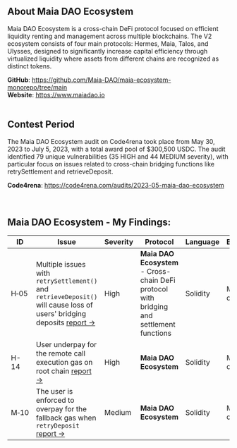## About Maia DAO Ecosystem

Maia DAO Ecosystem is a cross-chain DeFi protocol focused on efficient liquidity renting and management across multiple blockchains. The V2 ecosystem consists of four main protocols: Hermes, Maia, Talos, and Ulysses, designed to significantly increase capital efficiency through virtualized liquidity where assets from different chains are recognized as distinct tokens.

**GitHub**: https://github.com/Maia-DAO/maia-ecosystem-monorepo/tree/main  
**Website**: https://www.maiadao.io
<br/><br/>

## Contest Period

The Maia DAO Ecosystem audit on Code4rena took place from May 30, 2023 to July 5, 2023, with a total award pool of $300,500 USDC. The audit identified 79 unique vulnerabilities (35 HIGH and 44 MEDIUM severity), with particular focus on issues related to cross-chain bridging functions like retrySettlement and retrieveDeposit.

**Code4rena**: https://code4rena.com/audits/2023-05-maia-dao-ecosystem  
<br/><br/>


## Maia DAO Ecosystem - My Findings:
| ID | Issue | Severity | Protocol | Language | Blockchain |
|---|---|---|---|---|---|
| H&#x2011;05 | Multiple issues with `retrySettlement()` and `retrieveDeposit()` will cause loss of users' bridging deposits [report ->](https://code4rena.com/reports/2023-05-maia#h-05-multiple-issues-with-decimal-scaling-will-cause-incorrect-accounting-of-htokens-and-underlying-tokens) | High | **Maia DAO Ecosystem** - Cross-chain DeFi protocol with bridging and settlement functions | Solidity | Multi-chain |
| H-14 | User underpay for the remote call execution gas on root chain [report ->](https://code4rena.com/reports/2023-05-maia#h-14-user-may-underpay-for-the-remote-call-executiongas-on-the-root-chain) | High | **Maia DAO Ecosystem** | Solidity | Multi-chain |
| M&#x2011;10 | The user is enforced to overpay for the fallback gas when `retryDeposit` [report ->](https://code4rena.com/reports/2023-05-maia#m-10-the-user-is-enforced-to-overpay-for-the-fallback-gas-when-calling-retrydeposit) | Medium | **Maia DAO Ecosystem** | Solidity | Multi-chain |

